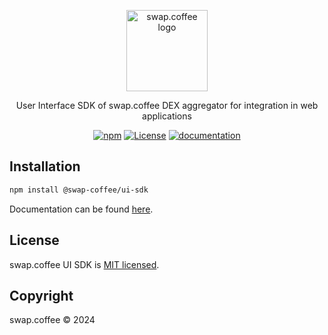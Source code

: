 <p align="center">
  <a href="https://swap.coffee" target="blank"><img src="https://avatars.githubusercontent.com/u/171727895?s=400&u=f6a9b30455abed8c09dc7d4e6108eb21d0715ade&v=4" width="130" alt="swap.coffee logo" /></a>
</p>

<p align="center">User Interface SDK of swap.coffee DEX aggregator for integration in web applications</p>

<p align="center">
<a href="https://www.npmjs.com/package/@swap-coffee/ui-sdk"><img alt="npm" src="https://img.shields.io/npm/v/%40swap-coffee%2Fsdk?labelColor=%23fffff&color=%233e1c00"></a>
<a href="https://opensource.org/licenses/mit"><img alt="License" src="https://img.shields.io/badge/license-MIT-blue"></a>
<a href="https://docs.swap.coffee"><img alt="documentation" src="https://img.shields.io/badge/documentation-yes-brightgreen"></a>
</p>

## Installation

```bash
npm install @swap-coffee/ui-sdk
```

Documentation can be found [here](https://docs.swap.coffee).

## License

swap.coffee UI SDK is [MIT licensed](LICENSE).

## Copyright

swap.coffee &copy; 2024